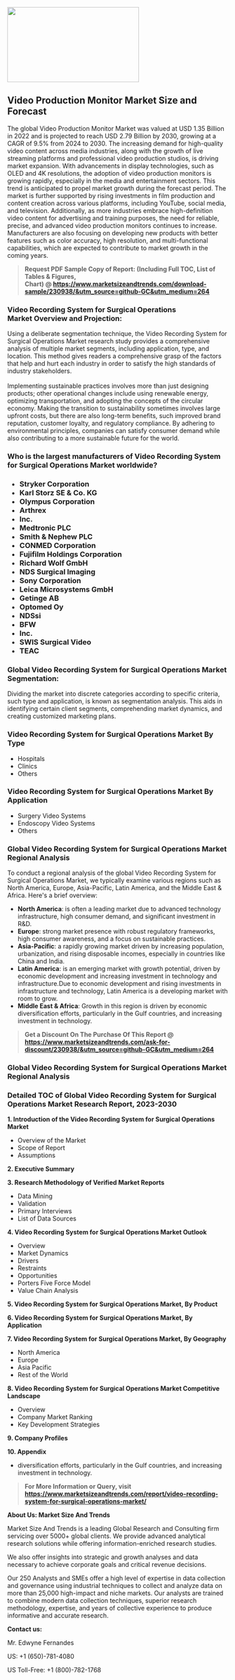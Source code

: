 <p><img class="alignnone size-medium wp-image-20088" src="https://ffe5etoiles.com/wp-content/uploads/2024/12/MST1-300x171.png" alt="" width="300" height="171" /></p><h2>Video Production Monitor Market Size and Forecast</h2><p>The global Video Production Monitor Market was valued at USD 1.35 Billion in 2022 and is projected to reach USD 2.79 Billion by 2030, growing at a CAGR of 9.5% from 2024 to 2030. The increasing demand for high-quality video content across media industries, along with the growth of live streaming platforms and professional video production studios, is driving market expansion. With advancements in display technologies, such as OLED and 4K resolutions, the adoption of video production monitors is growing rapidly, especially in the media and entertainment sectors. This trend is anticipated to propel market growth during the forecast period. The market is further supported by rising investments in film production and content creation across various platforms, including YouTube, social media, and television. Additionally, as more industries embrace high-definition video content for advertising and training purposes, the need for reliable, precise, and advanced video production monitors continues to increase. Manufacturers are also focusing on developing new products with better features such as color accuracy, high resolution, and multi-functional capabilities, which are expected to contribute to market growth in the coming years.</p></p><blockquote id="" class=""><strong>Request PDF Sample Copy of Report: (Including Full TOC, List of Tables &amp; Figures, Chart)&nbsp;@&nbsp;<strong><a href="https://www.marketsizeandtrends.com/download-sample/230938/&utm_source=github-GC&utm_medium=264" target="_blank">https://www.marketsizeandtrends.com/download-sample/230938/&utm_source=github-GC&utm_medium=264</a></strong></strong></blockquote><h3 id="" class="">Video Recording System for Surgical Operations Market&nbsp;Overview and Projection:</h3><p id="" class="">Using a deliberate segmentation technique, the Video Recording System for Surgical Operations Market research study provides a comprehensive analysis of multiple market segments, including application, type, and location. This method gives readers a comprehensive grasp of the factors that help and hurt each industry in order to satisfy the high standards of industry stakeholders. <br /> <br />Implementing sustainable practices involves more than just designing products; other operational changes include using renewable energy, optimizing transportation, and adopting the concepts of the circular economy. Making the transition to sustainability sometimes involves large upfront costs, but there are also long-term benefits, such improved brand reputation, customer loyalty, and regulatory compliance. By adhering to environmental principles, companies can satisfy consumer demand while also contributing to a more sustainable future for the world.</p><h3 id="" class="">Who is the largest manufacturers of&nbsp;Video Recording System for Surgical Operations Market worldwide?</h3><h3 class=""><p><ul><li>Stryker Corporation </li><li> Karl Storz SE & Co. KG </li><li> Olympus Corporation </li><li> Arthrex </li><li> Inc. </li><li> Medtronic PLC </li><li> Smith & Nephew PLC </li><li> CONMED Corporation </li><li> Fujifilm Holdings Corporation </li><li> Richard Wolf GmbH </li><li> NDS Surgical Imaging </li><li> Sony Corporation </li><li> Leica Microsystems GmbH </li><li> Getinge AB </li><li> Optomed Oy </li><li> NDSsi </li><li> BFW </li><li> Inc. </li><li> SWIS Surgical Video </li><li> TEAC</li></ul></p></h3><h3 id="" class="">Global&nbsp;Video Recording System for Surgical Operations Market Segmentation:</h3><p id="" class="">Dividing the market into discrete categories according to specific criteria, such type and application, is known as segmentation analysis. This aids in identifying certain client segments, comprehending market dynamics, and creating customized marketing plans.</p><h3 id="" class="">Video Recording System for Surgical Operations Market&nbsp;By Type</h3><p><p><ul><li>Hospitals</li><li> Clinics</li><li> Others</p></li></ul></p></p><h3 id="" class="">Video Recording System for Surgical Operations Market&nbsp;By Application</h3><p class=""><p><ul><li>Surgery Video Systems</li><li> Endoscopy Video Systems</li><li> Others</li></ul></p></p><h3 id="" class="">Global Video Recording System for Surgical Operations Market Regional Analysis</h3><p id="" class="">To conduct a regional analysis of the global Video Recording System for Surgical Operations Market, we typically examine various regions such as North America, Europe, Asia-Pacific, Latin America, and the Middle East &amp; Africa. Here's a brief overview:</p><ul><li><strong>North America</strong>: is often a leading market due to advanced technology infrastructure, high consumer demand, and significant investment in R&amp;D.</li><li><strong>Europe</strong>: strong market presence with robust regulatory frameworks, high consumer awareness, and a focus on sustainable practices.</li><li><strong>Asia-Pacific</strong>: a rapidly growing market driven by increasing population, urbanization, and rising disposable incomes, especially in countries like China and India.</li><li><strong>Latin America</strong>: is an emerging market with growth potential, driven by economic development and increasing investment in technology and infrastructure.Due to economic development and rising investments in infrastructure and technology, Latin America is a developing market with room to grow.</li><li><strong>Middle East &amp; Africa</strong>: Growth in this region is driven by economic diversification efforts, particularly in the Gulf countries, and increasing investment in technology.</li></ul><blockquote id="" class=""><strong>Get a Discount On The Purchase Of This Report @ <strong><a href="https://www.marketsizeandtrends.com/ask-for-discount/230938/&utm_source=github-GC&utm_medium=264" target="_blank">https://www.marketsizeandtrends.com/ask-for-discount/230938/&utm_source=github-GC&utm_medium=264</a></strong></strong></blockquote><h3 id="" class="">Global Video Recording System for Surgical Operations Market Regional Analysis</h3><h3 id="" class="">Detailed TOC of Global Video Recording System for Surgical Operations Market Research Report, 2023-2030</h3><p id="" class=""><strong>1. Introduction of the Video Recording System for Surgical Operations Market</strong></p><ul><li>Overview of the Market</li><li>Scope of Report</li><li>Assumptions</li></ul><p id="" class=""><strong>2. Executive Summary</strong></p><p id="" class=""><strong>3. Research Methodology of Verified Market Reports</strong></p><ul><li>Data Mining</li><li>Validation</li><li>Primary Interviews</li><li>List of Data Sources</li></ul><p id="" class=""><strong>4. Video Recording System for Surgical Operations Market Outlook</strong></p><ul><li>Overview</li><li>Market Dynamics</li><li>Drivers</li><li>Restraints</li><li>Opportunities</li><li>Porters Five Force Model</li><li>Value Chain Analysis</li></ul><p id="" class=""><strong>5. Video Recording System for Surgical Operations Market, By Product</strong></p><p id="" class=""><strong>6. Video Recording System for Surgical Operations Market, By Application</strong></p><p id="" class=""><strong>7. Video Recording System for Surgical Operations Market, By Geography</strong></p><ul><li>North America</li><li>Europe</li><li>Asia Pacific</li><li>Rest of the World</li></ul><p id="" class=""><strong>8. Video Recording System for Surgical Operations Market Competitive Landscape</strong></p><ul><li>Overview</li><li>Company Market Ranking</li><li>Key Development Strategies</li></ul><p id="" class=""><strong>9. Company Profiles</strong></p><p id="" class=""><strong>10. Appendix</strong></p><ul><li>diversification efforts, particularly in the Gulf countries, and increasing investment in technology.</li></ul><blockquote id="" class=""><strong>For More Information or Query, visit <strong><strong><a href="https://www.marketsizeandtrends.com/report/video-recording-system-for-surgical-operations-market/" target="_blank">https://www.marketsizeandtrends.com/report/video-recording-system-for-surgical-operations-market/</a></strong></strong></strong></blockquote><p id="" class=""><strong>About Us: Market Size And Trends</strong></p><p id="" class="">Market Size And Trends is a leading Global Research and Consulting firm servicing over 5000+ global clients. We provide advanced analytical research solutions while offering information-enriched research studies.</p><p id="" class="">We also offer insights into strategic and growth analyses and data necessary to achieve corporate goals and critical revenue decisions.</p><p id="" class="">Our 250 Analysts and SMEs offer a high level of expertise in data collection and governance using industrial techniques to collect and analyze data on more than 25,000 high-impact and niche markets. Our analysts are trained to combine modern data collection techniques, superior research methodology, expertise, and years of collective experience to produce informative and accurate research.</p><p id="" class=""><strong>Contact us:</strong></p><p id="" class="">Mr. Edwyne Fernandes</p><p id="" class="">US: +1 (650)-781-4080</p><p id="" class="">US Toll-Free: +1 (800)-782-1768</p>
